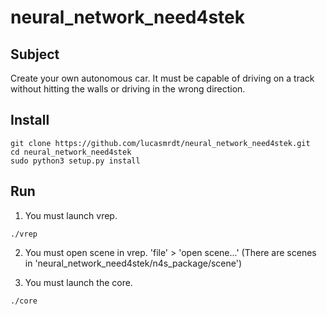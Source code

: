 # neural_network_need4stek

## Subject
Create your own autonomous car. It must be capable of driving on a track
without hitting the walls or driving in the wrong direction.

## Install
```
git clone https://github.com/lucasmrdt/neural_network_need4stek.git
cd neural_network_need4stek
sudo python3 setup.py install
```

## Run
1. You must launch vrep.
```
./vrep
```

2. You must open scene in vrep.
  'file' > 'open scene...'
  (There are scenes in 'neural_network_need4stek/n4s_package/scene')

3. You must launch the core.
```
./core
```
